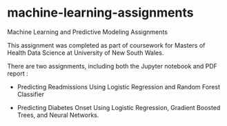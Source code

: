 # machine-learning-assignments
Machine Learning and Predictive Modeling Assignments


This assignment was completed as part of coursework for Masters of Health Data Science at University of New South Wales. 

There are two assignments, including both the Jupyter notebook and PDF report : 

* Predicting Readmissions Using Logistic Regression and Random Forest Classifier

* Predicting Diabetes Onset Using Logistic Regression, Gradient Boosted Trees, and Neural Networks.

